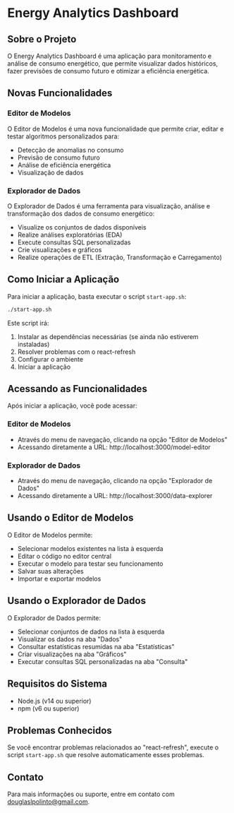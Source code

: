 # Energy Analytics Dashboard

## Sobre o Projeto

O Energy Analytics Dashboard é uma aplicação para monitoramento e análise de consumo energético, que permite visualizar dados históricos, fazer previsões de consumo futuro e otimizar a eficiência energética.

## Novas Funcionalidades

### Editor de Modelos

O Editor de Modelos é uma nova funcionalidade que permite criar, editar e testar algoritmos personalizados para:
- Detecção de anomalias no consumo
- Previsão de consumo futuro
- Análise de eficiência energética
- Visualização de dados

### Explorador de Dados

O Explorador de Dados é uma ferramenta para visualização, análise e transformação dos dados de consumo energético:
- Visualize os conjuntos de dados disponíveis
- Realize análises exploratórias (EDA)
- Execute consultas SQL personalizadas
- Crie visualizações e gráficos
- Realize operações de ETL (Extração, Transformação e Carregamento)

## Como Iniciar a Aplicação

Para iniciar a aplicação, basta executar o script `start-app.sh`:

```bash
./start-app.sh
```

Este script irá:
1. Instalar as dependências necessárias (se ainda não estiverem instaladas)
2. Resolver problemas com o react-refresh
3. Configurar o ambiente
4. Iniciar a aplicação

## Acessando as Funcionalidades

Após iniciar a aplicação, você pode acessar:

### Editor de Modelos
- Através do menu de navegação, clicando na opção "Editor de Modelos"
- Acessando diretamente a URL: http://localhost:3000/model-editor

### Explorador de Dados
- Através do menu de navegação, clicando na opção "Explorador de Dados"
- Acessando diretamente a URL: http://localhost:3000/data-explorer

## Usando o Editor de Modelos

O Editor de Modelos permite:

- Selecionar modelos existentes na lista à esquerda
- Editar o código no editor central
- Executar o modelo para testar seu funcionamento
- Salvar suas alterações
- Importar e exportar modelos

## Usando o Explorador de Dados

O Explorador de Dados permite:

- Selecionar conjuntos de dados na lista à esquerda
- Visualizar os dados na aba "Dados"
- Consultar estatísticas resumidas na aba "Estatísticas"
- Criar visualizações na aba "Gráficos"
- Executar consultas SQL personalizadas na aba "Consulta"

## Requisitos do Sistema

- Node.js (v14 ou superior)
- npm (v6 ou superior)

## Problemas Conhecidos

Se você encontrar problemas relacionados ao "react-refresh", execute o script `start-app.sh` que resolve automaticamente esses problemas.

## Contato

Para mais informações ou suporte, entre em contato com douglaslpolinto@gmail.com. 
